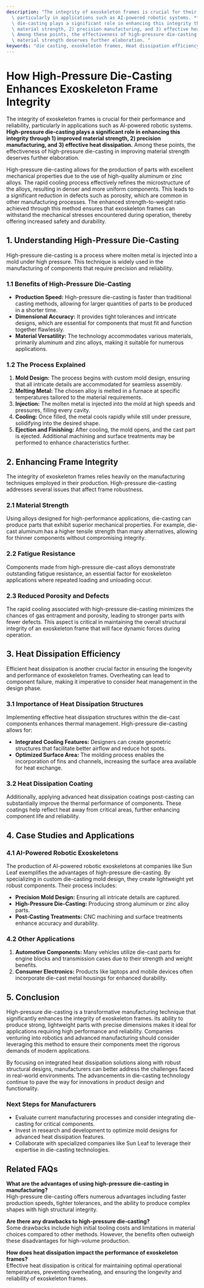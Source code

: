 ```yaml
---
description: "The integrity of exoskeleton frames is crucial for their performance and reliability,\
  \ particularly in applications such as AI-powered robotic systems. **High-pressure\
  \ die-casting plays a significant role in enhancing this integrity through 1) improved\
  \ material strength, 2) precision manufacturing, and 3) effective heat dissipation.**\
  \ Among these points, the effectiveness of high-pressure die-casting in improving\
  \ material strength deserves further elaboration. "
keywords: "die casting, exoskeleton frames, Heat dissipation efficiency, Heat dissipation structure"
---
```

# How High-Pressure Die-Casting Enhances Exoskeleton Frame Integrity

The integrity of exoskeleton frames is crucial for their performance and reliability, particularly in applications such as AI-powered robotic systems. **High-pressure die-casting plays a significant role in enhancing this integrity through 1) improved material strength, 2) precision manufacturing, and 3) effective heat dissipation.** Among these points, the effectiveness of high-pressure die-casting in improving material strength deserves further elaboration. 

High-pressure die-casting allows for the production of parts with excellent mechanical properties due to the use of high-quality aluminum or zinc alloys. The rapid cooling process effectively refines the microstructure of the alloys, resulting in denser and more uniform components. This leads to a significant reduction in defects such as porosity, which are common in other manufacturing processes. The enhanced strength-to-weight ratio achieved through this method ensures that exoskeleton frames can withstand the mechanical stresses encountered during operation, thereby offering increased safety and durability.

## **1. Understanding High-Pressure Die-Casting**

High-pressure die-casting is a process where molten metal is injected into a mold under high pressure. This technique is widely used in the manufacturing of components that require precision and reliability. 

### **1.1 Benefits of High-Pressure Die-Casting**

- **Production Speed:** High-pressure die-casting is faster than traditional casting methods, allowing for larger quantities of parts to be produced in a shorter time.
- **Dimensional Accuracy:** It provides tight tolerances and intricate designs, which are essential for components that must fit and function together flawlessly.
- **Material Versatility:** The technology accommodates various materials, primarily aluminum and zinc alloys, making it suitable for numerous applications. 

### **1.2 The Process Explained**

1. **Mold Design:** The process begins with custom mold design, ensuring that all intricate details are accommodated for seamless assembly.
2. **Melting Metal:** The chosen alloy is melted in a furnace at specific temperatures tailored to the material requirements.
3. **Injection:** The molten metal is injected into the mold at high speeds and pressures, filling every cavity.
4. **Cooling:** Once filled, the metal cools rapidly while still under pressure, solidifying into the desired shape.
5. **Ejection and Finishing:** After cooling, the mold opens, and the cast part is ejected. Additional machining and surface treatments may be performed to enhance characteristics further.

## **2. Enhancing Frame Integrity**

The integrity of exoskeleton frames relies heavily on the manufacturing techniques employed in their production. High-pressure die-casting addresses several issues that affect frame robustness.

### **2.1 Material Strength**

Using alloys designed for high-performance applications, die-casting can produce parts that exhibit superior mechanical properties. For example, die-cast aluminum has a higher tensile strength than many alternatives, allowing for thinner components without compromising integrity.

### **2.2 Fatigue Resistance**

Components made from high-pressure die-cast alloys demonstrate outstanding fatigue resistance, an essential factor for exoskeleton applications where repeated loading and unloading occur. 

### **2.3 Reduced Porosity and Defects**

The rapid cooling associated with high-pressure die-casting minimizes the chances of gas entrapment and porosity, leading to stronger parts with fewer defects. This aspect is critical in maintaining the overall structural integrity of an exoskeleton frame that will face dynamic forces during operation.

## **3. Heat Dissipation Efficiency**

Efficient heat dissipation is another crucial factor in ensuring the longevity and performance of exoskeleton frames. Overheating can lead to component failure, making it imperative to consider heat management in the design phase.

### **3.1 Importance of Heat Dissipation Structures**

Implementing effective heat dissipation structures within the die-cast components enhances thermal management. High-pressure die-casting allows for:

- **Integrated Cooling Features:** Designers can create geometric structures that facilitate better airflow and reduce hot spots.
- **Optimized Surface Area:** The molding process enables the incorporation of fins and channels, increasing the surface area available for heat exchange.

### **3.2 Heat Dissipation Coating**

Additionally, applying advanced heat dissipation coatings post-casting can substantially improve the thermal performance of components. These coatings help reflect heat away from critical areas, further enhancing component life and reliability.

## **4. Case Studies and Applications**

### **4.1 AI-Powered Robotic Exoskeletons**

The production of AI-powered robotic exoskeletons at companies like Sun Leaf exemplifies the advantages of high-pressure die-casting. By specializing in custom die-casting mold design, they create lightweight yet robust components. Their process includes:

- **Precision Mold Design:** Ensuring all intricate details are captured.
- **High-Pressure Die-Casting:** Producing strong aluminum or zinc alloy parts.
- **Post-Casting Treatments:** CNC machining and surface treatments enhance accuracy and durability.

### **4.2 Other Applications**

1. **Automotive Components:** Many vehicles utilize die-cast parts for engine blocks and transmission cases due to their strength and weight benefits.
2. **Consumer Electronics:** Products like laptops and mobile devices often incorporate die-cast metal housings for enhanced durability.

## **5. Conclusion**

High-pressure die-casting is a transformative manufacturing technique that significantly enhances the integrity of exoskeleton frames. Its ability to produce strong, lightweight parts with precise dimensions makes it ideal for applications requiring high performance and reliability. Companies venturing into robotics and advanced manufacturing should consider leveraging this method to ensure their components meet the rigorous demands of modern applications.

By focusing on integrated heat dissipation solutions along with robust structural designs, manufacturers can better address the challenges faced in real-world environments. The advancements in die-casting technology continue to pave the way for innovations in product design and functionality. 

### **Next Steps for Manufacturers**

- Evaluate current manufacturing processes and consider integrating die-casting for critical components.
- Invest in research and development to optimize mold designs for advanced heat dissipation features.
- Collaborate with specialized companies like Sun Leaf to leverage their expertise in die-casting technologies. 

## Related FAQs
**What are the advantages of using high-pressure die-casting in manufacturing?**  
High-pressure die-casting offers numerous advantages including faster production speeds, tighter tolerances, and the ability to produce complex shapes with high structural integrity.

**Are there any drawbacks to high-pressure die-casting?**  
Some drawbacks include high initial tooling costs and limitations in material choices compared to other methods. However, the benefits often outweigh these disadvantages for high-volume production.

**How does heat dissipation impact the performance of exoskeleton frames?**  
Effective heat dissipation is critical for maintaining optimal operational temperatures, preventing overheating, and ensuring the longevity and reliability of exoskeleton frames.
